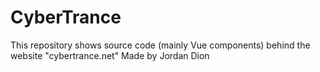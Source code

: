 # CyberTrance
This repository shows source code (mainly Vue components) behind the website "cybertrance.net" 
Made by Jordan Dion
